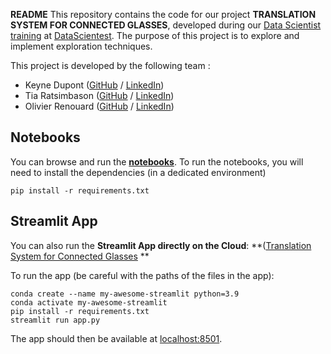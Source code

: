 **README**
This repository contains the code for our project **TRANSLATION SYSTEM FOR CONNECTED GLASSES**, developed during our [Data Scientist training](https://datascientest.com/en/data-scientist-course) at [DataScientest](https://datascientest.com/).
The purpose of this project is to explore and implement exploration techniques.

This project is developed by the following team :
- Keyne Dupont ([GitHub](https://github.com/) / [LinkedIn](https://www.linkedin.com/in/keyne-dupont/))
- Tia Ratsimbason ([GitHub](https://github.com/) / [LinkedIn](https://www.linkedin.com/in/tia-ratsimbason-42110887/))
- Olivier Renouard ([GitHub](https://github.com/Demosthene-OR) / [LinkedIn](https://www.linkedin.com/in/olivier-renouard-b6b8a535/))

## Notebooks
You can browse and run the **[notebooks](./notebooks)**. 
To run the notebooks, you will need to install the dependencies (in a dedicated environment)
```
pip install -r requirements.txt
```

## Streamlit App
You can also run the **Streamlit App directly on the Cloud**: 
**([Translation System for Connected Glasses](https://avr23-cds-translation.streamlit.app/) **

To run the app (be careful with the paths of the files in the app):
```shell
conda create --name my-awesome-streamlit python=3.9
conda activate my-awesome-streamlit
pip install -r requirements.txt
streamlit run app.py
```

The app should then be available at [localhost:8501](http://localhost:8501).
